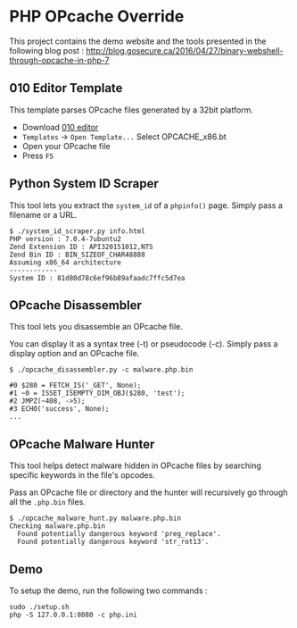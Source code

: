 # PHP OPcache Override

This project contains the demo website and the tools presented in the following blog post :
http://blog.gosecure.ca/2016/04/27/binary-webshell-through-opcache-in-php-7

## 010 Editor Template

This template parses OPcache files generated by a 32bit platform.

 - Download [010 editor](http://www.sweetscape.com/010editor/)
 - `Templates` -> `Open Template...` Select OPCACHE_x86.bt
 - Open your OPcache file
 - Press `F5`

## Python System ID Scraper

This tool lets you extract the `system_id` of a `phpinfo()` page.
Simply pass a filename or a URL.

    $ ./system_id_scraper.py info.html
    PHP version : 7.0.4-7ubuntu2
    Zend Extension ID : API320151012,NTS
    Zend Bin ID : BIN_SIZEOF_CHAR48888
    Assuming x86_64 architecture
    ------------
    System ID : 81d80d78c6ef96b89afaadc7ffc5d7ea

## OPcache Disassembler
This tool lets you disassemble an OPcache file.

You can display it as a syntax tree (-t) or pseudocode (-c).
Simply pass a display option and an OPcache file.

    $ ./opcache_disassembler.py -c malware.php.bin

    #0 $280 = FETCH_IS('_GET', None);
    #1 ~0 = ISSET_ISEMPTY_DIM_OBJ($280, 'test');
    #2 JMPZ(~408, ->5);
    #3 ECHO('success', None);
    ...


## OPcache Malware Hunter
This tool helps detect malware hidden in OPcache files by searching specific keywords in the file's opcodes.

Pass an OPcache file or directory and the hunter will recursively go through all the `.php.bin` files.

    $ ./opcache_malware_hunt.py malware.php.bin
    Checking malware.php.bin
      Found potentially dangerous keyword 'preg_replace'.
      Found potentially dangerous keyword 'str_rot13'.

## Demo
To setup the demo, run the following two commands :

    sudo ./setup.sh
    php -S 127.0.0.1:8080 -c php.ini
